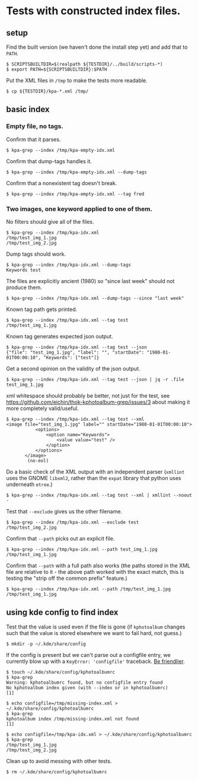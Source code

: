 # Tests with constructed index files.

## setup

Find the built version (we haven't done the install step yet) and add
that to `PATH`.

    $ SCRIPTSBUILTDIR=$(realpath ${TESTDIR}/../build/scripts-*)
    $ export PATH=${SCRIPTSBUILTDIR}:$PATH

Put the XML files in `/tmp` to make the tests more readable.

    $ cp ${TESTDIR}/kpa-*.xml /tmp/

## basic index

### Empty file, no tags.

Confirm that it parses.

    $ kpa-grep --index /tmp/kpa-empty-idx.xml

Confirm that dump-tags handles it.

    $ kpa-grep --index /tmp/kpa-empty-idx.xml --dump-tags

Confirm that a nonexistent tag doesn't break.

    $ kpa-grep --index /tmp/kpa-empty-idx.xml --tag fred

### Two images, one keyword applied to one of them.

No filters should give all of the files.

    $ kpa-grep --index /tmp/kpa-idx.xml
    /tmp/test_img_1.jpg
    /tmp/test_img_2.jpg

Dump tags should work.

    $ kpa-grep --index /tmp/kpa-idx.xml --dump-tags
    Keywords test

The files are explicitly ancient (1980) so "since last week" should
not produce them.

    $ kpa-grep --index /tmp/kpa-idx.xml --dump-tags --since "last week"

Known tag path gets printed.

    $ kpa-grep --index /tmp/kpa-idx.xml --tag test
    /tmp/test_img_1.jpg

Known tag generates expected json output.

    $ kpa-grep --index /tmp/kpa-idx.xml --tag test --json
    {"file": "test_img_1.jpg", "label": "", "startDate": "1980-01-01T00:00:10", "Keywords": ["test"]}

Get a second opinion on the validity of the json output.

    $ kpa-grep --index /tmp/kpa-idx.xml --tag test --json | jq -r .file
    test_img_1.jpg

xml whitespace should probably be better, not just for the test, see
<https://github.com/eichin/thok-kphotoalbum-grep/issues/3> about
making it more completely valid/useful.

    $ kpa-grep --index /tmp/kpa-idx.xml --tag test --xml
    <image file="test_img_1.jpg" label="" startDate="1980-01-01T00:00:10">
               <options>
                   <option name="Keywords">
                       <value value="test" />
                   </option>
               </options>
           </image>
            (no-eol)

Do a basic check of the XML output with an independent parser
(`xmllint` uses the GNOME `libxml2`, rather than the `expat` library
that python uses underneath `etree`.)

    $ kpa-grep --index /tmp/kpa-idx.xml --tag test --xml | xmllint --noout -

Test that `--exclude` gives us the other filename.

    $ kpa-grep --index /tmp/kpa-idx.xml --exclude test
    /tmp/test_img_2.jpg

Confirm that `--path` picks out an explicit file.

    $ kpa-grep --index /tmp/kpa-idx.xml --path test_img_1.jpg
    /tmp/test_img_1.jpg

Confirm that `--path` with a full path also works (the paths stored in
the XML file are relative to it - the above path worked with the exact
match, this is testing the "strip off the common prefix" feature.)

    $ kpa-grep --index /tmp/kpa-idx.xml --path /tmp/test_img_1.jpg
    /tmp/test_img_1.jpg

## using kde config to find index

Test that the value is used even if the file is gone (if `kphotoalbum`
changes such that the value is stored elsewhere we want to fail hard,
not guess.)

    $ mkdir -p ~/.kde/share/config

If the config is present but we can't parse out a configfile entry, we
currently blow up with a `KeyError: 'configfile'` traceback.  [Be
friendlier](https://github.com/eichin/thok-kphotoalbum-grep/issues/11). 

    $ touch ~/.kde/share/config/kphotoalbumrc
    $ kpa-grep
    Warning: kphotoalbumrc found, but no configfile entry found
    No kphotoalbum index given (with --index or in kphotoalbumrc)
    [1]

    $ echo configfile=/tmp/missing-index.xml > ~/.kde/share/config/kphotoalbumrc
    $ kpa-grep
    kphotoalbum index /tmp/missing-index.xml not found
    [1]

    $ echo configfile=/tmp/kpa-idx.xml > ~/.kde/share/config/kphotoalbumrc
    $ kpa-grep
    /tmp/test_img_1.jpg
    /tmp/test_img_2.jpg

Clean up to avoid messing with other tests.

    $ rm ~/.kde/share/config/kphotoalbumrc
